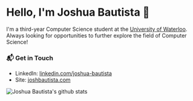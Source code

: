 # Hello, I'm Joshua Bautista 👋

I'm a third-year Computer Science student at the [University of Waterloo](https://uwaterloo.ca/). Always looking for opportunities to further explore the field of Computer Science!

### 📬 Get in Touch

- LinkedIn: [linkedin.com/joshua-bautista](https://www.linkedin.com/in/joshua-bautista/)
- Site: [joshbautista.com](https://www.joshbautista.com)

![Joshua Bautista's github stats](https://github-readme-stats.vercel.app/api?username=kthisisjosh&show_icons=true&hide_border=true)
